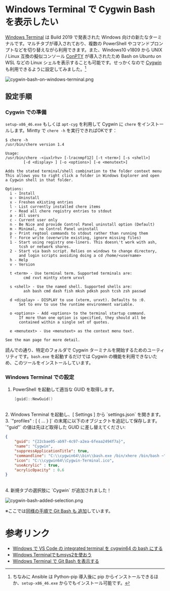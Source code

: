 # Windows Terminal で Cygwin Bash を表示したい


[Windows Terminal](https://github.com/microsoft/terminal) は Build 2019 で発表された Windows 向けの新たなターミナルです。マルチタブが導入されており、複数の PowerShell やコマンドプロンプトなどを切り替えながら利用できます。また、Windows10 v1809 から UNIX / Linux 互換の擬似コンソール [ConPTY](https://devblogs.microsoft.com/commandline/windows-command-line-introducing-the-windows-pseudo-console-conpty/) が導入されたため Bash on Ubuntu on WSL などの Linux シェルを表示することも可能です。せっかくなので [Cygwin](https://www.cygwin.com/) も利用できるように設定してみました。[^1]

![cygwin-bash-on-windows-terminal.png](https://qiita-image-store.s3.ap-northeast-1.amazonaws.com/0/463374/704187aa-f392-b960-ca5c-0795483bce6a.png)


[^1]: ちなみに Ansible は Python-pip 導入後に pip からインストールできるほか、`setup-x86_46.exe` からでもインストール可能です。

## 設定手順

### Cygwin での準備

`setup-x86_46.exe` もしくは `apt-cyg` を利用して Cygwin に `chere` をインストールします。Mintty で `chere -h` を実行できればOKです：

```shell
$ chere -h
/usr/bin/chere version 1.4

Usage:
/usr/bin/chere -<iuxlrhv> [-lracnmpf12] [-t <term>] [-s <shell>]
        [-d <display> ] [-o <options>] [-e <menutext>]

Adds the stated terminal/shell combination to the folder context menu
This allows you to right click a folder in Windows Explorer and open
a Cygwin shell in that folder.

Options:
  i - Install
  u - Uninstall
  x - Freshen eXisting entries
  l - List currently installed chere items
  r - Read all chere registry entries to stdout
  a - All users
  c - Current user only
  n - Be Nice and provide Control Panel uninstall option (Default)
  m - Minimal, no Control Panel uninstall
  p - Print regtool commands to stdout rather than running them
  f - Force write (overwrite existing, ignore missing files)
  1 - Start using registry one-liners. This doesn\'t work with ash,
      tcsh or network shares.
  2 - Start via bash script. Relies on windows to change directory,
      and login scripts avoiding doing a cd /home/<username>
  h - Help
  v - Version

  t <term> - Use terminal term. Supported terminals are:
        cmd rxvt mintty xterm urxvt

  s <shell> - Use the named shell. Supported shells are:
        ash bash cmd dash fish mksh pdksh posh tcsh zsh passwd

  d <display> - DISPLAY to use (xterm, urxvt). Defaults to :0.
      Set to env to use the runtime environment variable.

  o <options> - Add <options> to the terminal startup command.
      If more than one option is specified, they should all be
      contained within a single set of quotes.

  e <menutext> - Use <menutext> as the context menu text.

See the man page for more detail.
```

読んでの通り、特定のフォルダで Cygwin ターミナルを開始するためのユーティリティです。`bash.exe` を起動するだけでは Cygwin の機能を利用できないため、このツールをインストールしています。

### Windows Terminal での設定

1. PowerShell を起動して適当な GUID を取得します。

```powershell
    [guid]::NewGuid()
```
<br>
2. Windows Terminal を起動し、[ Settings ] から `settings.json` を開きます。
3. `"profiles" : [ { ... } ]` の末尾に以下のオブジェクトを追記して保存します。`"guid"` の値は先ほど取得した GUID に差し替えてください:

```json:settings.json
{
    "guid": "{22cbae05-ab97-4c97-a2ea-6feaa2494f7a}",
    "name": "Cygwin",
    "suppressApplicationTitle": true,
    "commandline": "C:\\cygwin64\\bin\\bash.exe /bin/xhere /bin/bash ~",
    "icon": "C:\\cygwin64\\Cygwin-Terminal.ico",
    "useAcrylic" : true,
    "acrylicOpacity" : 0.6
}
```
<br>
4. 新規タブの選択肢に `Cygwin` が追加されました！

![cygwin-bash-added-selection.png](https://qiita-image-store.s3.ap-northeast-1.amazonaws.com/0/463374/22c70121-e4ba-331f-f0fe-4972ad4b1dbf.png)

※ここでは[同様の手順で Git Bash も 追加](https://qiita.com/yokra9/items/bdd0882268b308cf22ca)しています。

# 参考リンク

* [Windows で VS Code の integrated terminal を cygwin64 の bash にする](http://dynamicsoar.hatenablog.com/entry/2018/09/02/065456)
* [Windows Terminalでもmsys2を使おう](https://qiita.com/yumetodo/items/4aa03d1eb3d887bca1a8)
* [Windows Terminal で Git Bash を表示する](https://qiita.com/yokra9/items/bdd0882268b308cf22ca)
